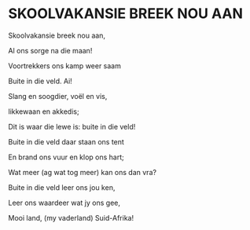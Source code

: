 # SKOOLVAKANSIE BREEK NOU AAN

Skoolvakansie breek nou aan,

Al ons sorge na die maan!

Voortrekkers ons kamp weer saam

Buite in die veld. Ai!

Slang en soogdier, voël en vis,

likkewaan en akkedis;

Dit is waar die lewe is: buite in die veld!

Buite in die veld daar staan ons tent

En brand ons vuur en klop ons hart;

Wat meer (ag wat tog meer) kan ons dan vra?

Buite in die veld leer ons jou ken,

Leer ons waardeer wat jy ons gee,

Mooi land, (my vaderland) Suid-Afrika!

